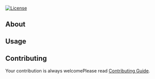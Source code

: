 # 
[![License](https://img.shields.io/github/license/rmuraix/)](./LICENSE)    
## About
  
## Usage
  
## Contributing  
Your contribution is always welcomePlease read [Contributing Guide](.github/CONTRIBUTING.md).  
